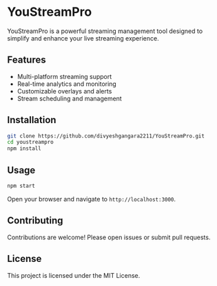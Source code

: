 # YouStreamPro

YouStreamPro is a powerful streaming management tool designed to simplify and enhance your live streaming experience.

## Features

- Multi-platform streaming support
- Real-time analytics and monitoring
- Customizable overlays and alerts
- Stream scheduling and management

## Installation

```bash
git clone https://github.com/divyeshgangara2211/YouStreamPro.git
cd youstreampro
npm install
```

## Usage

```bash
npm start
```

Open your browser and navigate to `http://localhost:3000`.

## Contributing

Contributions are welcome! Please open issues or submit pull requests.

## License

This project is licensed under the MIT License.
